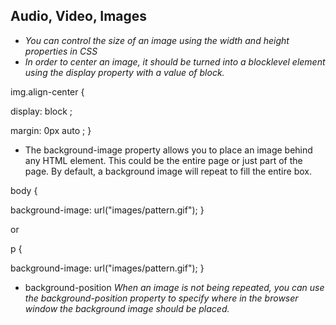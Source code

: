 ## Audio, Video, Images

- *You can control the size of an image using the width and height properties in CSS*
- *In order to center an image, it should be turned into a blocklevel element using the display property with a value of block.*

img.align-center {

display: block ;

margin: 0px auto ; 
}

- The background-image property allows you to place an image behind any HTML element. This could be the entire page or just part of the page. By default, a background image will repeat to fill the entire box.

body {

background-image: url("images/pattern.gif");
}

or

p {

background-image: url("images/pattern.gif");
}
- background-position
*When an image is not being repeated, you can use the background-position property to specify where in the browser window the background image should be placed.*


